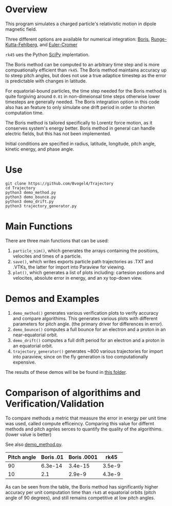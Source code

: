 # Overview

This program simulates a charged particle's relativistic motion in dipole magnetic field.

Three different options are available for numerical integration: [Boris](https://books.google.com/books?id=S2lqgDTm6a4C&q=Borris#v=onepage&q=Boris&f=false), [Runge-Kutta-Fehlberg](https://ntrs.nasa.gov/api/citations/19700031412/downloads/19700031412.pdf), and [Euler-Cromer](https://aapt.scitation.org/doi/10.1119/1.12478)

`rk45` ues the Python [SciPy](https://docs.scipy.org/doc/scipy/reference/generated/scipy.integrate.RK45.html) implentation.

The Boris method can be computed to an arbitrary time step and is more compuationally efficient than `rk45`. The Boris method maintains accuracy up to steep pitch angles, but does not use a true adaptice timestep as the error is predictable with changes in latitude.

For equatorial-bound particles, the time step needed for the Boris method is quite forgiving around `0.01` in non-dimeionsal time steps otherwise lower timesteps are generally needed. The Boris integration option in this code also has an feature to only simulate one drift period in order to shorten computation time. 

The Boris method is tailored specifically to Lorentz force motion, as it conserves system's energy better. Boris method in general can handle electric fields, but this has not been implemented.

Initial conditions are specified in radius, latitude, longitude, pitch angle, kinetic energy, and phase angle.

# Use

```
git clone https://github.com/Bvogel4/Trajectory
cd Trajectory
python3 demo_method.py 
python3 demo_bounce.py 
python3 demo_drift.py 
python3 trajectory_generator.py 
```

# Main Functions

There are three main functions that can be used:

1. `particle_sim()`, which generates the arrays containing the positions, velocites and times of a particle.
2. `save()`, which writes exports particle path trajectories as .TXT and .VTKs, the latter for import into Paraview for viewing.
3. `plot()`, which generates a list of plots including: cartesion postions and velocites, absolute error in energy, and an xy top-down view.

# Demos and Examples

1. `demo_method()` generates various verification plots to verify accuracy and compare algorithims. This generates various plots with different parameters for pitch angle. (the primary driver for differences in error).
2. `demo_bounce()` computes a full bounce for an electron and a proton in an near-equatorial orbit. 
3. `demo_drift()` computes a full drift period for an electron and a proton in an equatorial orbit. 
4. `trajectory_generator()` generates ~800 various trajectories for import into paraview, since on the fly generation is too computationally expensive. 

The results of these demos will be be found in [this folder](output).

# Comparison of algorithims and Verification/Validation

To compare methods a metric that measure the error in energy per unit time was used, called compute efficeincy. Comparing this value for differnt methods and pitch agnles serces to quantify the quality of the algorithims. (lower value is better)

See also [demo_method.py](https://github.com/Bvogel4/Trajectory/blob/main/demo_method.py).

| Pitch angle | Boris .01 | Boris .0001 | rk45   |
|-------------|-----------|-------------|--------|
| 90          | 6.3e-14   | 3.4e-15     | 3.5e-9 |
| 10          | 2.1       | 2.9e-9      | 4.3e-9 |

As can be seen from the table, the Boris method has significantly higher accuracy per unit computation time than `rk45` at equatorial orbits (pitch angle of 90 degrees), and still remains competitive at low pitch angles. 
